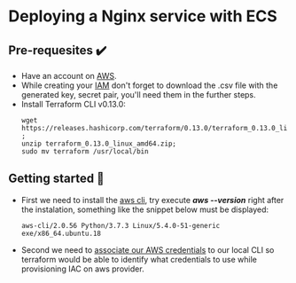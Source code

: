# Deploying a Nginx service with ECS

## Pre-requesites ✔️
- Have an account on [AWS](https://aws.amazon.com/pt/premiumsupport/knowledge-center/create-and-activate-aws-account/ "Creating an aws account").
- While creating your [IAM](https://docs.aws.amazon.com/pt_br/IAM/latest/UserGuide/id_users_create.html "How to create IAM user account") don't forget to download the .csv file with the generated key, secret pair, you'll need them in the further steps.
- Install Terraform CLI v0.13.0:
    ```
    wget https://releases.hashicorp.com/terraform/0.13.0/terraform_0.13.0_linux_amd64.zip ;
    unzip terraform_0.13.0_linux_amd64.zip;
    sudo mv terraform /usr/local/bin
    ```


## Getting started 🚀
- First we need to install the [aws cli](https://docs.aws.amazon.com/pt_br/cli/latest/userguide/install-cliv2.html "Installing aws cli"), try execute ***aws --version*** right after the instalation, something like the snippet below must be displayed:

    ``aws-cli/2.0.56 Python/3.7.3 Linux/5.4.0-51-generic exe/x86_64.ubuntu.18``
- Second we need to [associate our AWS credentials](https://docs.aws.amazon.com/cli/latest/userguide/cli-configure-quickstart.html "Configure aws credentials") to our local CLI so terraform would be able to identify what credentials to use while provisioning IAC on aws provider.
